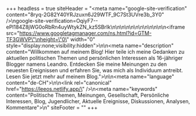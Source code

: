 +++
headless = true
siteHeader = "<meta name=\"google-site-verification\" content=\"8ryq-2G82Y40YRJzuxn6J29WTF_9C7St3UVre3b_3Y0\" />\ngoogle-site-verification=OqiyF7--ePl184Z8jWG0oRbRn4uyWtykZN_kz5SBrIk\n\n<!-- Google Analytics -->\n<script>\n(function(i,s,o,g,r,a,m){i['GoogleAnalyticsObject']=r;i[r]=i[r]||function(){\n(i[r].q=i[r].q||[]).push(arguments)},i[r].l=1*new Date();a=s.createElement(o),\nm=s.getElementsByTagName(o)[0];a.async=1;a.src=g;m.parentNode.insertBefore(a,m)\n})(window,document,'script','https://www.google-analytics.com/analytics.js','ga');\n\nga('create', 'UA-XXXXX-Y', 'auto');\nga('send', 'pageview');\n</script>\n<!-- End Google Analytics -->\n\n<!-- Google Tag Manager -->\n<script>(function(w,d,s,l,i){w[l]=w[l]||[];w[l].push({'gtm.start':\nnew Date().getTime(),event:'gtm.js'});var f=d.getElementsByTagName(s)[0],\nj=d.createElement(s),dl=l!='dataLayer'?'&l='+l:'';j.async=true;j.src=\n'https://www.googletagmanager.com/gtm.js?id='+i+dl;f.parentNode.insertBefore(j,f);\n})(window,document,'script','dataLayer','GTM-TF3GWVP');</script>\n<!-- End Google Tag Manager -->\n\n<!-- Google tag (gtag.js) -->\n<script async src=\"https://www.googletagmanager.com/gtag/js?id=G-E3Q0V3LFZS\"></script>\n<script>\n  window.dataLayer = window.dataLayer || [];\n  function gtag(){dataLayer.push(arguments);}\n  gtag('js', new Date());\n\n  gtag('config', 'G-E3Q0V3LFZS');\n</script>\n\n<body>\n<!-- Google Tag Manager (noscript) -->\n<noscript><iframe src=\"https://www.googletagmanager.com/ns.html?id=GTM-TF3GWVP\"\nheight=\"0\" width=\"0\" style=\"display:none;visibility:hidden\"></iframe></noscript>\n<!-- End Google Tag Manager (noscript) -->\n<meta name=\"description\" content=\"Willkommen auf meinem Blog! Hier teile ich meine Gedanken zu aktuellen politischen Themen und persönlichen Interessen als 16-jähriger Blogger namens Leandro. Entdecken Sie meine Meinungen zu den neuesten Ereignissen und erfahren Sie, was mich als Individuum antreibt. Lesen Sie jetzt mehr auf meinem Blog.\">\n\n<meta name=\"language\" content=\"de-CH\">\n<title>Leandros Blog - Meinungen zu aktuellen politischen Themen und persönlichen Interessen</title>\n<link rel=\"canonical\" href=\"https://leeos.netlify.app/\" />\n<meta name=\"keywords\" content=\"Politische Themen, Meinungen, Gesellschaft, Persönliche Interessen, Blog, Jugendlicher, Aktuelle Ereignisse, Diskussionen, Analysen, Kommentare\">\n"
siteFooter = ""
+++
